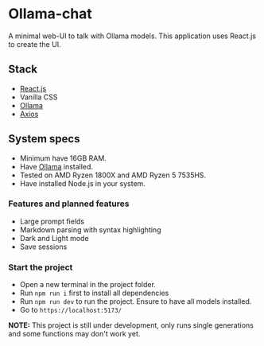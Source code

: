 # Ollama-chat
A minimal web-UI to talk with Ollama models. This application uses React.js to create the UI.

## Stack

- [React.js](https://react.dev)
- Vanilla CSS
- [Ollama](https://ollama.com)
- [Axios](https://axios-http.com/)

## System specs

- Minimum have 16GB RAM.
- Have [Ollama](https://ollama.com/download) installed.
- Tested on AMD Ryzen 1800X and AMD Ryzen 5 7535HS.
- Have installed Node.js in your system.

###  Features and planned features

- Large prompt fields
- Markdown parsing with syntax highlighting
- Dark and Light mode
- Save sessions

### Start the project

- Open a new terminal in the project folder.
- Run `npm run i` first to install all dependencies
- Run `npm run dev` to run the project. Ensure to have all models installed.
- Go to `https://localhost:5173/`

**NOTE:** This project is still under development, only runs single generations 
and some functions may don't work yet.
